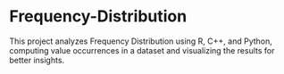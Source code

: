# Frequency-Distribution
This project analyzes Frequency Distribution using R, C++, and Python, computing value occurrences in a dataset and visualizing the results for better insights.
